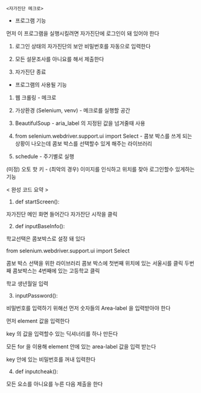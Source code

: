     <자가진단 메크로>

- 프로그램 기능 

먼저 이 프로그램을 실행시킬려면 자가진단에 로그인이 돼 있어야 한다

1. 로그인 상태의 자가진단의 보안 비밀번호를 자동으로 입력한다

2. 모든 설문조사를 아니요를 해서 제출한다

3. 자가진단 종료

- 프로그램의 사용될 기능

1. 웹 크롤링 - 메크로

2. 가상환경 (Selenium, venv) - 메크로를 실행할 공간

3. BeautifulSoup - aria_label 의 지정된 값을 넘겨줄때 사용

4. from selenium.webdriver.support.ui import Select - 콤보 박스를 쓰게 되는 상황이 나오는데 콤보 박스를 선택할수 있게 해주는 라이브러리

5. schedule - 주기별로 실행

(미정) 오토 핫 키 - (최악의 경우) 이미지를 인식하고 위치를 찾아 로그인할수 있게하는 기능 


< 완성 코드 요약 >

1. def startScreen():

자가진단 메인 화면 들어간다
자가잔단 시작을 클릭

2. def inputBaseInfo():

학교선택은 콤보박스로 설정 돼 있다 

from selenium.webdriver.support.ui import Select

콤보 박스 선택을 위한 라이브러리
콤보 박스에 첫번째 위치에 있는 서울시를 클릭
두번째 콤보박스는 4번째에 있는 고등학교 클릭

학교 생년월일 입력

3. inputPassword():

비밀번호를 입력하기 위해선 먼저 숫자들의 Area-label 을 입력받아야 한다

먼저 element 값을 입력한다 

key 의 값을 입력할수 있는 딕셔너리를 하나 만든다

모든 for 을 이용해 element 안에 있는 area-label 값을 입력 받는다

key 안에 있는 비밀번호를 꺼내 입력한다

4. def inputcheak():

모든 요소를 아니요를 누른 다음 제출을 한다



